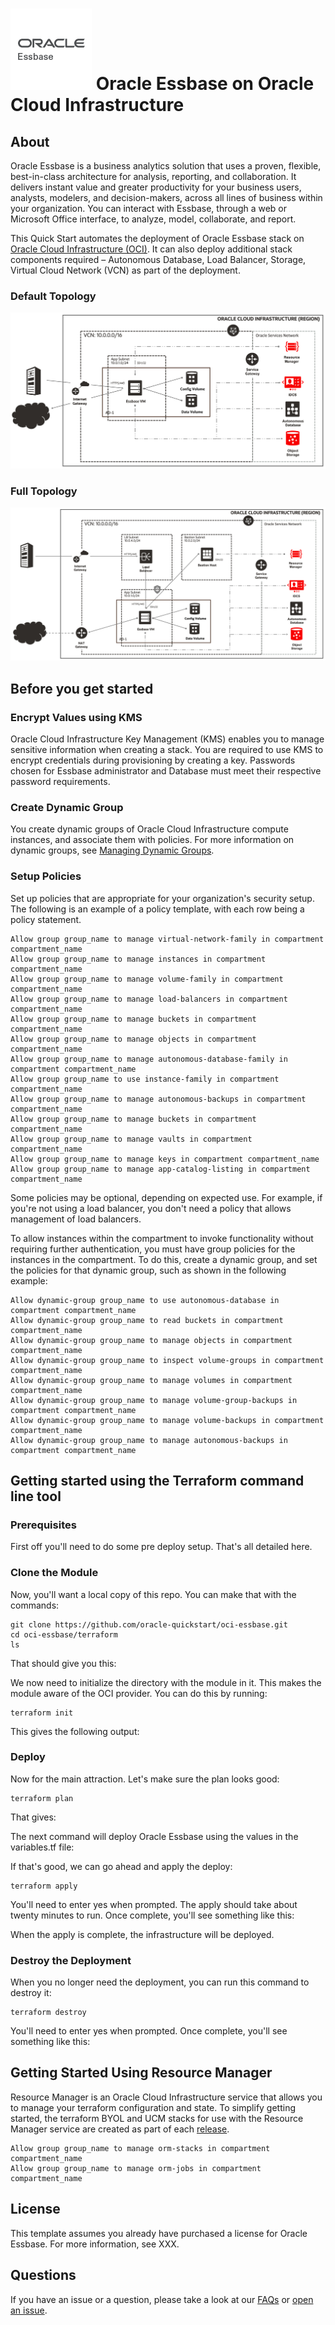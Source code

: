 # ![Essbase Logo](./images/oracle-Essbase.png) Oracle Essbase on Oracle Cloud Infrastructure

## About

Oracle Essbase is a business analytics solution that uses a proven, flexible, best-in-class architecture for analysis, reporting, and collaboration. It delivers instant value and greater productivity for your business users, analysts, modelers, and decision-makers, across all lines of business within your organization. You can interact with Essbase, through a web or Microsoft Office interface, to analyze, model, collaborate, and report.

This Quick Start automates the deployment of Oracle Essbase stack on [Oracle Cloud Infrastructure (OCI)][oci]. It can also deploy additional stack components required – Autonomous Database, Load Balancer, Storage, Virtual Cloud Network (VCN) as part of the deployment.

### Default Topology

![Default Topology Diagram](./images/image-default_topology.png)

### Full Topology

![Full Topology Diagram](./images/image-full_topology.png)


## Before you get started


### Encrypt Values using KMS

Oracle Cloud Infrastructure Key Management (KMS) enables you to manage sensitive information when creating a stack. You are required to use KMS to encrypt credentials during provisioning by creating a key. Passwords chosen for Essbase administrator and Database must meet their respective password requirements.

### Create Dynamic Group

You create dynamic groups of Oracle Cloud Infrastructure compute instances, and associate them with policies. For more information on dynamic groups, see [Managing Dynamic Groups](https://docs.cloud.oracle.com/iaas/Content/Identity/Tasks/managingdynamicgroups.htm).

### Setup Policies

Set up policies that are appropriate for your organization's security setup. The following is an example of a policy template, with each row being a policy statement.

```
Allow group group_name to manage virtual-network-family in compartment compartment_name
Allow group group_name to manage instances in compartment compartment_name
Allow group group_name to manage volume-family in compartment compartment_name
Allow group group_name to manage load-balancers in compartment compartment_name
Allow group group_name to manage buckets in compartment compartment_name
Allow group group_name to manage objects in compartment compartment_name
Allow group group_name to manage autonomous-database-family in compartment compartment_name
Allow group group_name to use instance-family in compartment compartment_name
Allow group group_name to manage autonomous-backups in compartment compartment_name
Allow group group_name to manage buckets in compartment compartment_name
Allow group group_name to manage vaults in compartment compartment_name
Allow group group_name to manage keys in compartment compartment_name
Allow group group_name to manage app-catalog-listing in compartment compartment_name
```

Some policies may be optional, depending on expected use. For example, if you're not using a load balancer, you don't need a policy that allows management of load balancers.

To allow instances within the compartment to invoke functionality without requiring further authentication, you must have group policies for the instances in the compartment. To do this, create a dynamic group, and set the policies for that dynamic group, such as shown in the following example:

```
Allow dynamic-group group_name to use autonomous-database in compartment compartment_name
Allow dynamic-group group_name to read buckets in compartment compartment_name
Allow dynamic-group group_name to manage objects in compartment compartment_name
Allow dynamic-group group_name to inspect volume-groups in compartment compartment_name
Allow dynamic-group group_name to manage volumes in compartment compartment_name
Allow dynamic-group group_name to manage volume-group-backups in compartment compartment_name
Allow dynamic-group group_name to manage volume-backups in compartment compartment_name
Allow dynamic-group group_name to manage autonomous-backups in compartment compartment_name
```


## Getting started using the Terraform command line tool

### Prerequisites

First off you'll need to do some pre deploy setup. That's all detailed here.

### Clone the Module

Now, you'll want a local copy of this repo. You can make that with the commands:

```
git clone https://github.com/oracle-quickstart/oci-essbase.git
cd oci-essbase/terraform
ls
```

That should give you this:

<INSERT PICTURE HERE>

We now need to initialize the directory with the module in it. This makes the module aware of the OCI provider. You can do this by running:

```
terraform init
```

This gives the following output:

<INSERT PICTURE HERE>

### Deploy

Now for the main attraction. Let's make sure the plan looks good:

```
terraform plan
```

That gives:

<INSERT PICTURE HERE>

The next command will deploy Oracle Essbase using the values in the variables.tf file:

<INSERT TABLE OF VARIABLES HERE>

If that's good, we can go ahead and apply the deploy:

```
terraform apply
```

You'll need to enter yes when prompted. The apply should take about twenty minutes to run.  Once complete, you'll see something like this:

<INSERT PICTURE HERE>

When the apply is complete, the infrastructure will be deployed.

### Destroy the Deployment

When you no longer need the deployment, you can run this command to destroy it:

```
terraform destroy
```

You'll need to enter yes when prompted. Once complete, you'll see something like this:

<INSERT PICTURE HERE>

## Getting Started Using Resource Manager

Resource Manager is an Oracle Cloud Infrastructure service that allows you to manage your terraform configuration and state. 
To simplify getting started, the terraform BYOL and UCM stacks for use with the Resource Manager service are created as part of each [release](https://github.com/oracle-quickstart/oci-essbase/releases).

```
Allow group group_name to manage orm-stacks in compartment compartment_name
Allow group group_name to manage orm-jobs in compartment compartment_name
```

## License

This template assumes you already have purchased a license for Oracle Essbase. For more information, see XXX.


## Questions

If you have an issue or a question, please take a look at our [FAQs](./FAQs.md) or [open an issue](https://github.com/oracle-quickstart/oci-essbase/issues/new).

[essbase]: https://docs.oracle.com/en/database/other-databases/essbase/index.html
[oci]: https://cloud.oracle.com/en_US/cloud-infrastructure
[orm]: https://docs.cloud.oracle.com/iaas/Content/ResourceManager/Concepts/resourcemanager.htm
[tf]: https://www.terraform.io
